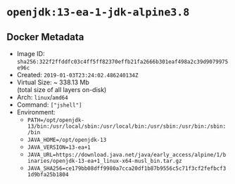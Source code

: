# `openjdk:13-ea-1-jdk-alpine3.8`

## Docker Metadata

- Image ID: `sha256:322f2ffddfc03c4ff5ff82370effb21fa2666b301eaf498a2c39d9079975e96c`
- Created: `2019-01-03T23:24:02.486240134Z`
- Virtual Size: ~ 338.13 Mb  
  (total size of all layers on-disk)
- Arch: `linux`/`amd64`
- Command: `["jshell"]`
- Environment:
  - `PATH=/opt/openjdk-13/bin:/usr/local/sbin:/usr/local/bin:/usr/sbin:/usr/bin:/sbin:/bin`
  - `JAVA_HOME=/opt/openjdk-13`
  - `JAVA_VERSION=13-ea+1`
  - `JAVA_URL=https://download.java.net/java/early_access/alpine/1/binaries/openjdk-13-ea+1_linux-x64-musl_bin.tar.gz`
  - `JAVA_SHA256=ce179bb08dff9980a7cca20df1b87b9556c5c71f3cf2fefbcf31d9bfa25b1804`
